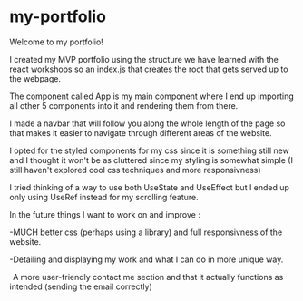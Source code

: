 # my-portfolio

Welcome to my portfolio!

I created my MVP portfolio using the structure we have learned with the react workshops so an index.js that creates the root that gets served up to the webpage.

The component called App is my main component where I end up importing all other 5 components into it and rendering them from there.

I made a navbar that will follow you along the whole length of the page so that makes it easier to navigate through different areas of the website.

I opted for the styled components for my css since it is something still new and I thought it won't be as cluttered since my styling is somewhat simple (I still haven't explored cool css techniques and more responsivness)

I tried thinking of a way to use both UseState and UseEffect but I ended up only using UseRef instead for my scrolling feature.

In the future things I want to work on and improve :

-MUCH better css (perhaps using a library) and full responsivness of the website.

-Detailing and displaying my work and what I can do in more unique way.

-A more user-friendly contact me section and that it actually functions as intended (sending the email correctly)

